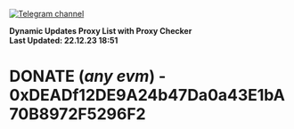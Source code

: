 [![Telegram channel](https://img.shields.io/endpoint?url=https://runkit.io/damiankrawczyk/telegram-badge/branches/master?url=https://t.me/n4z4v0d)](https://t.me/n4z4v0d) 

**Dynamic Updates Proxy List with Proxy Checker**  
**Last Updated: 22.12.23 18:51**

# DONATE (_any evm_) - 0xDEADf12DE9A24b47Da0a43E1bA70B8972F5296F2
